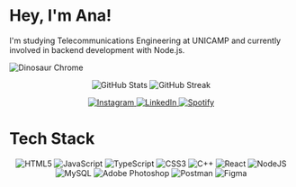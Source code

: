 # Hey, I'm Ana! 

I'm studying Telecommunications Engineering at UNICAMP and currently involved in backend development with Node.js.

<img src="https://dbdzm869oupei.cloudfront.net/img/alfombretaratoli/preview/58927.png" alt="Dinosaur Chrome"/>

<p align="center">
  <img src="https://github-readme-stats.vercel.app/api?username=mpaivaana&theme=swift&hide_border=false&include_all_commits=true&count_private=false" alt="GitHub Stats" />
  <img src="https://github-readme-streak-stats.herokuapp.com/?user=mpaivaana&theme=swift&hide_border=false" alt="GitHub Streak" />
</p>

<p align="center">
  <a href="https://instagram.com/@_apmarqes">
    <img src="https://img.shields.io/badge/Instagram-000000.svg?logo=Instagram&logoColor=white" alt="Instagram" />
  </a>
  <a href="https://linkedin.com/in/https://www.linkedin.com/in/ap-paiva/">
    <img src="https://img.shields.io/badge/LinkedIn-000000.svg?logo=linkedin&logoColor=white" alt="LinkedIn" />
  </a>
  <a href="https://open.spotify.com/user/223wayk7sckwg2thentht6i4q">
  <img src="https://img.shields.io/badge/Spotify-000000.svg?logo=spotify&logoColor=white" alt="Spotify" />
</a>
</p>

# Tech Stack
<p align="center">
  <img src="https://img.shields.io/badge/html5-000000.svg?style=flat-square&logo=html5&logoColor=white" alt="HTML5" />
  <img src="https://img.shields.io/badge/javascript-000000.svg?style=flat-square&logo=javascript&logoColor=white" alt="JavaScript" />
  <img src="https://img.shields.io/badge/typescript-000000.svg?style=flat-square&logo=typescript&logoColor=white" alt="TypeScript" />
  <img src="https://img.shields.io/badge/css3-000000.svg?style=flat-square&logo=css3&logoColor=white" alt="CSS3" />
  <img src="https://img.shields.io/badge/c++-000000.svg?style=flat-square&logo=c%2B%2B&logoColor=white" alt="C++" />
  <img src="https://img.shields.io/badge/react-000000.svg?style=flat-square&logo=react&logoColor=white" alt="React" />
  <img src="https://img.shields.io/badge/node.js-000000.svg?style=flat-square&logo=node.js&logoColor=white" alt="NodeJS" />
  <img src="https://img.shields.io/badge/mysql-000000.svg?style=flat-square&logo=mysql&logoColor=white" alt="MySQL" />
  <img src="https://img.shields.io/badge/adobephotoshop-000000.svg?style=flat-square&logo=adobephotoshop&logoColor=white" alt="Adobe Photoshop" />
  <img src="https://img.shields.io/badge/postman-000000.svg?style=flat-square&logo=postman&logoColor=white" alt="Postman" />
  <img src="https://img.shields.io/badge/figma-000000.svg?style=flat-square&logo=figma&logoColor=white" alt="Figma" />
</p>
